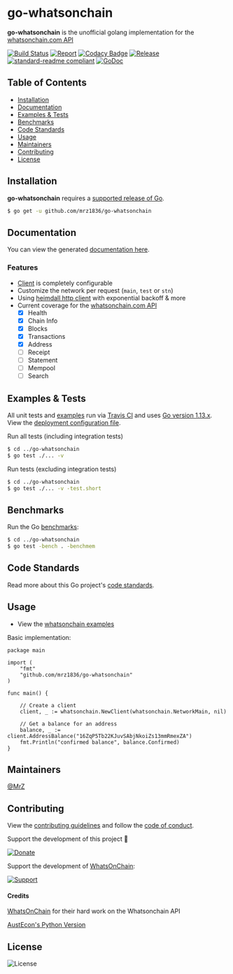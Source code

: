 # go-whatsonchain
**go-whatsonchain** is the unofficial golang implementation for the [whatsonchain.com API](https://developers.whatsonchain.com/)

[![Build Status](https://travis-ci.com/mrz1836/go-whatsonchain.svg?branch=master&v=2)](https://travis-ci.com/mrz1836/go-whatsonchain)
[![Report](https://goreportcard.com/badge/github.com/mrz1836/go-whatsonchain?style=flat&v=2)](https://goreportcard.com/report/github.com/mrz1836/go-whatsonchain)
[![Codacy Badge](https://api.codacy.com/project/badge/Grade/f9815e59758743b9adca25c11558ab1c)](https://www.codacy.com/app/mrz1818/go-whatsonchain?utm_source=github.com&amp;utm_medium=referral&amp;utm_content=mrz1836/go-whatsonchain&amp;utm_campaign=Badge_Grade)
[![Release](https://img.shields.io/github/release-pre/mrz1836/go-whatsonchain.svg?style=flat&v=1)](https://github.com/mrz1836/go-whatsonchain/releases)
[![standard-readme compliant](https://img.shields.io/badge/standard--readme-OK-green.svg?style=flat)](https://github.com/RichardLitt/standard-readme)
[![GoDoc](https://godoc.org/github.com/mrz1836/go-whatsonchain?status.svg&style=flat)](https://godoc.org/github.com/mrz1836/go-whatsonchain)

## Table of Contents
- [Installation](#installation)
- [Documentation](#documentation)
- [Examples & Tests](#examples--tests)
- [Benchmarks](#benchmarks)
- [Code Standards](#code-standards)
- [Usage](#usage)
- [Maintainers](#maintainers)
- [Contributing](#contributing)
- [License](#license)

## Installation

**go-whatsonchain** requires a [supported release of Go](https://golang.org/doc/devel/release.html#policy).
```bash
$ go get -u github.com/mrz1836/go-whatsonchain
```

## Documentation
You can view the generated [documentation here](https://godoc.org/github.com/mrz1836/go-whatsonchain).

### Features
- [Client](client.go) is completely configurable
- Customize the network per request (`main`, `test` or `stn`)
- Using [heimdall http client](https://github.com/gojek/heimdall) with exponential backoff & more
- Current coverage for the [whatsonchain.com API](https://developers.whatsonchain.com/)
    - [x] Health
    - [x] Chain Info
    - [x] Blocks
    - [x] Transactions
    - [x] Address
    - [ ] Receipt
    - [ ] Statement
    - [ ] Mempool
    - [ ] Search

## Examples & Tests
All unit tests and [examples](whatsonchain_test.go) run via [Travis CI](https://travis-ci.org/mrz1836/go-whatsonchain) and uses [Go version 1.13.x](https://golang.org/doc/go1.13). View the [deployment configuration file](.travis.yml).

Run all tests (including integration tests)
```bash
$ cd ../go-whatsonchain
$ go test ./... -v
```

Run tests (excluding integration tests)
```bash
$ cd ../go-whatsonchain
$ go test ./... -v -test.short
```

## Benchmarks
Run the Go [benchmarks](whatsonchain_test.go):
```bash
$ cd ../go-whatsonchain
$ go test -bench . -benchmem
```

## Code Standards
Read more about this Go project's [code standards](CODE_STANDARDS.md).

## Usage
- View the [whatsonchain examples](whatsonchain_test.go)

Basic implementation:
```golang
package main

import (
	"fmt"
	"github.com/mrz1836/go-whatsonchain"
)

func main() {

    // Create a client
    client, _ := whatsonchain.NewClient(whatsonchain.NetworkMain, nil)

    // Get a balance for an address
    balance, _ := client.AddressBalance("16ZqP5Tb22KJuvSAbjNkoiZs13mmRmexZA")
    fmt.Println("confirmed balance", balance.Confirmed)
}
```

## Maintainers

[@MrZ](https://github.com/mrz1836)

## Contributing

View the [contributing guidelines](CONTRIBUTING.md) and follow the [code of conduct](CODE_OF_CONDUCT.md).

Support the development of this project 🙏

[![Donate](https://img.shields.io/badge/donate-bitcoin-brightgreen.svg)](https://mrz1818.com/?tab=tips&af=go-whatsonchain)

Support the development of [WhatsOnChain](https://tncpw.co/65733e42):

[![Support](https://img.shields.io/badge/support-woc-blue.svg)](https://whatsonchain.com/support)

#### Credits

[WhatsOnChain](https://tncpw.co/65733e42) for their hard work on the Whatsonchain API

[AustEcon's Python Version](https://github.com/AustEcon/whatsonchain)

## License

![License](https://img.shields.io/github/license/mrz1836/go-whatsonchain.svg?style=flat)